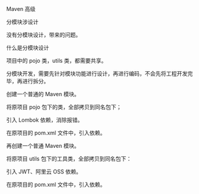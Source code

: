 Maven 高级

分模块涉设计

没有分模块设计，带来的问题。

什么是分模块设计



项目中的 pojo 类，utils 类，都需要共享。



分模块开发，需要先针对模块功能进行设计，再进行编码，不会先将工程开发完毕，再进行拆分。



创建一个普通的 Maven 模块。

将原项目 pojo 包下的类，全部拷贝到同名包下；

引入 Lombok 依赖，消除报错。

在原项目的 pom.xml 文件中，引入依赖。



再创建一个普通 Maven 模块。

将原项目 utils 包下的工具类，全部拷贝到同名包下：

引入 JWT、阿里云 OSS 依赖。

在原项目的 pom.xml 文件中，引入依赖。
